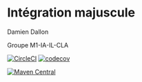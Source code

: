 # Intégration majuscule

Damien Dallon

Groupe M1-IA-IL-CLA

[![CircleCI](https://circleci.com/gh/Damien-Da/ceri-m1-techniques-de-test/tree/master.svg?style=svg)](https://circleci.com/gh/Damien-Da/ceri-m1-techniques-de-test/tree/master)
[![codecov](https://codecov.io/gh/Damien-Da/ceri-m1-techniques-de-test/branch/master/graph/badge.svg?token=YBKQQM5OR0)](https://codecov.io/gh/Damien-Da/ceri-m1-techniques-de-test)

[![Maven Central](https://img.shields.io/maven-central/v/com.puppycrawl.tools/checkstyle.svg?label=Maven%20Central)](https://search.maven.org/search?q=g:%22com.puppycrawl.tools%22%20AND%20a:%22checkstyle%22)